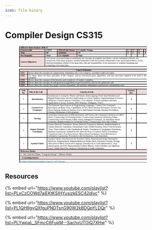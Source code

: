 ```yaml
---
icon: file-binary
---
```


# Compiler Design CS315

<figure><img src="../.gitbook/assets/image (4).png" alt=""><figcaption></figcaption></figure>

## Resources

{% embed url="https://www.youtube.com/playlist?list=PLxCzCOWd7aiEKtKSIHYusizkESC42diyc" %}

{% embed url="https://www.youtube.com/playlist?list=PL1QH9gyQXfguPNDTsnG90W2kBDQpYLDQr" %}

{% embed url="https://www.youtube.com/playlist?list=PLYwpaL_SFmcC6FupM--SachxUTOiQ7XHw" %}



